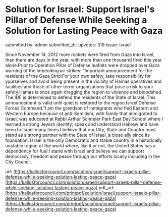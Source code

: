 # Solution for Israel: Support Israel's Pillar of Defense While Seeking a Solution for Lasting Peace with Gaza #

submitted by: admin
submitted_dt: 
upvotes: 319
issue: Israel

Since November 14, 2012 more rockets were fired from Gaza into Israel, than there are days in the year, with more than one thousand fired this year alone.Prior to Operation Pillar of Defense leaflets were dropped over Gaza warning of the impending air strikes: “Important announcement for the residents of the Gaza Strip:For your own safety, take responsibility for yourselves and avoid being present in the vicinity of Hamas operatives and facilities and those of other terror organizations that pose a risk to your safety.Hamas is once again dragging the region to violence and bloodshed. The IDF is determined to defend the residents of the State of Israel. This announcement is valid until quiet is restored to the region.Israel Defense Forces Command.”I am the grandson of immigrants who fled Eastern and Western Europe because of anti-Semitism, with family that immigrated to Israel, was educated at Rabbi Arthur Schneier Park East Day School where I learned a strong Jewish identity, speak and understand Hebrew and have been to Israel many times.I believe that our City, State and Country must stand as a strong partner with the State of Israel, a close ally since its foundation. Israel is the only Democratic and stable country in a historically unstable region of the world where, like it or not, the United States has a dependency for fuel.I stand with Israel and believe we can support democracy, freedom and peace through our efforts locally including in the City Council.

url: (https://kallosforcouncil.com/solution/israel/support-israels-pillar-defense-while-seeking-solution-lasting-peace-gaza)[https://kallosforcouncil.com/solution/israel/support-israels-pillar-defense-while-seeking-solution-lasting-peace-gaza]
pdf_url: [https://kallosforcouncil.com/printpdf/solution/israel/support-israels-pillar-defense-while-seeking-solution-lasting-peace-gaza](https://kallosforcouncil.com/printpdf/solution/israel/support-israels-pillar-defense-while-seeking-solution-lasting-peace-gaza)